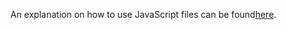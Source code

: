 An explanation on how to use JavaScript files can be found[here](https://daniels-notes.de/posts/2024/custom-user-icon-for-new-tasks).
